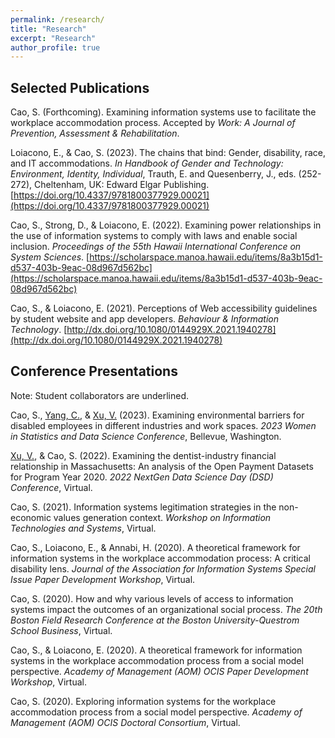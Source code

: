 ```yaml
---
permalink: /research/
title: "Research"
excerpt: "Research"
author_profile: true
---
```


## Selected Publications

Cao, S. (Forthcoming). Examining information systems use to facilitate the workplace accommodation process. Accepted by *Work: A Journal of Prevention, Assessment & Rehabilitation*.

Loiacono, E., & Cao, S. (2023). The chains that bind: Gender, disability, race, and IT accommodations. *In Handbook of Gender and Technology: Environment, Identity, Individual*, Trauth, E. and Quesenberry, J., eds. (252-272), Cheltenham, UK: Edward Elgar Publishing. [https://doi.org/10.4337/9781800377929.00021](https://doi.org/10.4337/9781800377929.00021)

Cao, S., Strong, D., & Loiacono, E. (2022). Examining power relationships in the use of information systems to comply with laws and enable social inclusion. *Proceedings of the 55th Hawaii International Conference on System Sciences*. [https://scholarspace.manoa.hawaii.edu/items/8a3b15d1-d537-403b-9eac-08d967d562bc](https://scholarspace.manoa.hawaii.edu/items/8a3b15d1-d537-403b-9eac-08d967d562bc)

Cao, S., & Loiacono, E. (2021). Perceptions of Web accessibility guidelines by student website and app developers. *Behaviour & Information Technology*.  [http://dx.doi.org/10.1080/0144929X.2021.1940278](http://dx.doi.org/10.1080/0144929X.2021.1940278)

## Conference Presentations

Note: Student collaborators are underlined.

Cao, S., <u>Yang, C.</u>, & <u>Xu, V.</u> (2023). Examining environmental barriers for disabled employees in different industries and work spaces. *2023 Women in Statistics and Data Science Conference*, Bellevue, Washington.

<u>Xu, V.</u>, & Cao, S. (2022). Examining the dentist-industry financial relationship in Massachusetts: An analysis of the Open Payment Datasets for Program Year 2020. *2022 NextGen Data Science Day (DSD) Conference*, Virtual.

Cao, S. (2021). Information systems legitimation strategies in the non-economic values generation context. *Workshop on Information Technologies and Systems*, Virtual.

Cao, S., Loiacono, E., & Annabi, H. (2020). A theoretical framework for information systems in the workplace accommodation process: A critical disability lens. *Journal of the Association for Information Systems Special Issue Paper Development Workshop*, Virtual.

Cao, S. (2020). How and why various levels of access to information systems impact the outcomes of an organizational social process. *The 20th Boston Field Research Conference at the Boston University-Questrom School Business*, Virtual.

Cao, S., & Loiacono, E. (2020). A theoretical framework for information systems in the workplace accommodation process from a social model perspective. *Academy of Management (AOM) OCIS Paper Development Workshop*, Virtual.

Cao, S. (2020). Exploring information systems for the workplace accommodation process from a social model perspective. *Academy of Management (AOM) OCIS Doctoral Consortium*, Virtual.

